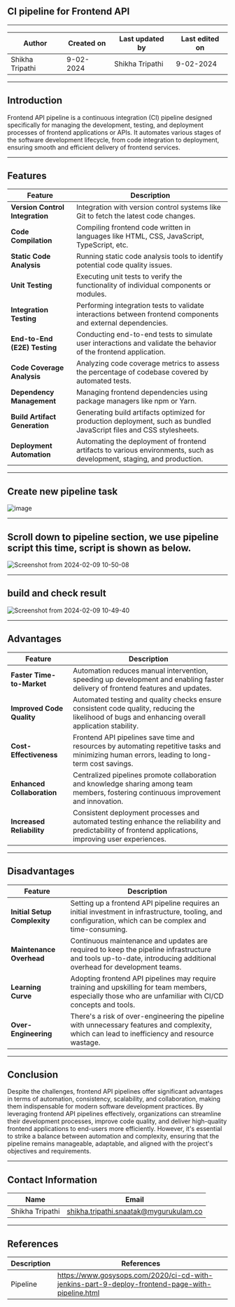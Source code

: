 ## CI pipeline for Frontend API
***
| Author | Created on | Last updated by | Last edited on |
|--------|------------|-----------------|----------------|
|Shikha Tripathi | 9-02-2024 | Shikha Tripathi | 9-02-2024|

***
## Introduction
Frontend API pipeline is a continuous integration (CI) pipeline designed specifically for managing the development, testing, and deployment processes of frontend applications or APIs. It automates various stages of the software development lifecycle, from code integration to deployment, ensuring smooth and efficient delivery of frontend services.

***

## Features

|   Feature	| Description |
|-----------|-------------|
| **Version Control Integration**	| Integration with version control systems like Git to fetch the latest code changes.|
| **Code Compilation**| Compiling frontend code written in languages like HTML, CSS, JavaScript, TypeScript, etc. |
| **Static Code Analysis** |	Running static code analysis tools to identify potential code quality issues.|
| **Unit Testing**| Executing unit tests to verify the functionality of individual components or modules.|
| **Integration Testing**	| Performing integration tests to validate interactions between frontend components and external dependencies.|
| **End-to-End (E2E) Testing**| Conducting end-to-end tests to simulate user interactions and validate the behavior of the frontend application.|
|**Code Coverage Analysis**	| Analyzing code coverage metrics to assess the percentage of codebase covered by automated tests.|
| **Dependency Management**| Managing frontend dependencies using package managers like npm or Yarn.|
| **Build Artifact Generation**| Generating build artifacts optimized for production deployment, such as bundled JavaScript files and CSS stylesheets.|
| **Deployment Automation**| Automating the deployment of frontend artifacts to various environments, such as development, staging, and production.|

***
## Create new pipeline task
![image](https://github.com/avengers-p7/Documentation/assets/156056746/fb574884-c256-4cf9-a061-24eed981c3eb)

***
## Scroll down to pipeline section, we use pipeline script this time, script is shown as below.

![Screenshot from 2024-02-09 10-50-08](https://github.com/avengers-p7/Documentation/assets/156056746/a0566312-fbfe-410b-9f7c-e1b80a921378)

***
## build and check result
![Screenshot from 2024-02-09 10-49-40](https://github.com/avengers-p7/Documentation/assets/156056746/c37d5d8a-4478-4a73-9bb2-8c2dcfbaf994)

***
## Advantages
|Feature |Description |
|--------|------------|
| **Faster Time-to-Market**| Automation reduces manual intervention, speeding up development and enabling faster delivery of frontend features and updates.|
| **Improved Code Quality**	| Automated testing and quality checks ensure consistent code quality, reducing the likelihood of bugs and enhancing overall application stability.|
| **Cost-Effectiveness**| Frontend API pipelines save time and resources by automating repetitive tasks and minimizing human errors, leading to long-term cost savings.|
| **Enhanced Collaboration**| Centralized pipelines promote collaboration and knowledge sharing among team members, fostering continuous improvement and innovation.|
| **Increased Reliability**| Consistent deployment processes and automated testing enhance the reliability and predictability of frontend applications, improving user experiences.|

***
## Disadvantages
| Feature |	Description |
|---------|-------------|
| **Initial Setup Complexity**| Setting up a frontend API pipeline requires an initial investment in infrastructure, tooling, and configuration, which can be complex and time-consuming.|
| **Maintenance Overhead**	| Continuous maintenance and updates are required to keep the pipeline infrastructure and tools up-to-date, introducing additional overhead for development teams.|
| **Learning Curve**| Adopting frontend API pipelines may require training and upskilling for team members, especially those who are unfamiliar with CI/CD concepts and tools.|
| **Over-Engineering**	| There's a risk of over-engineering the pipeline with unnecessary features and complexity, which can lead to inefficiency and resource wastage.|

***
## Conclusion
Despite the challenges, frontend API pipelines offer significant advantages in terms of automation, consistency, scalability, and collaboration, making them indispensable for modern software development practices. By leveraging frontend API pipelines effectively, organizations can streamline their development processes, improve code quality, and deliver high-quality frontend applications to end-users more efficiently. However, it's essential to strike a balance between automation and complexity, ensuring that the pipeline remains manageable, adaptable, and aligned with the project's objectives and requirements.

***
## Contact Information

|     Name         | Email  |
| -----------------| ------------------------------------ |
| Shikha Tripathi   | shikha.tripathi.snaatak@mygurukulam.co |
***

## References

| Description                                   | References  
| --------------------------------------------  | -------------------------------------------------|
| Pipeline | https://www.gosysops.com/2020/ci-cd-with-jenkins-part-9-deploy-frontend-page-with-pipeline.html|



